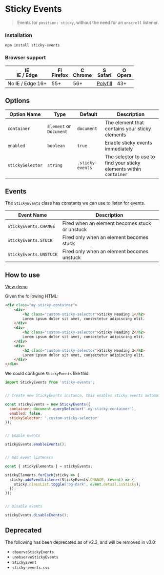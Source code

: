 # Sticky Events

> Events for `position: sticky`, without the need for an `onscroll` listener.


### Installation

`npm install sticky-events`


### Browser support

| <img src="https://raw.githubusercontent.com/godban/browsers-support-badges/master/src/images/edge.png" alt="IE / Edge" width="16px" height="16px" /></br>IE / Edge | <img src="https://raw.githubusercontent.com/godban/browsers-support-badges/master/src/images/firefox.png" alt="Firefox" width="16px" height="16px" /></br>Firefox | <img src="https://raw.githubusercontent.com/godban/browsers-support-badges/master/src/images/chrome.png" alt="Chrome" width="16px" height="16px" /></br>Chrome | <img src="https://raw.githubusercontent.com/godban/browsers-support-badges/master/src/images/safari.png" alt="Safari" width="16px" height="16px" /></br>Safari | <img src="https://raw.githubusercontent.com/godban/browsers-support-badges/master/src/images/opera.png" alt="Opera" width="16px" height="16px" /></br>Opera |
| --------- | --------- | --------- | --------- | --------- |
| No IE / Edge 16+ | 55+ | 56+ | [Polyfill](https://github.com/w3c/IntersectionObserver/tree/master/polyfill) | 43+ |


## Options

| Option Name      | Type                    | Default          | Description                                                         |
| ---------------- | ----------------------- | ---------------- | ------------------------------------------------------------------- |
| `container`      | `Element` or `Document` | `document`       | The element that contains your sticky elements                      |
| `enabled`        | `boolean`               | `true`           | Enable sticky events immediately                                    |
| `stickySelector` | `string`                | `.sticky-events` | The selector to use to find your sticky elements within `container` |


## Events

The `StickyEvents` class has constants we can use to listen for events.

| Event Name             | Description                                    |
| ---------------------- | ---------------------------------------------- |
| `StickyEvents.CHANGE`  | Fired when an element becomes stuck or unstuck |
| `StickyEvents.STUCK`   | Fired only when an element becomes stuck       |
| `StickyEvents.UNSTUCK` | Fired only when an element becomes unstuck     |


## How to use

[View demo](https://ryanwalters.github.io/sticky-events/)

Given the following HTML:
```html
<div class="my-sticky-container">
    <div>
        <h2 class="custom-sticky-selector">Sticky Heading 1</h2>
        Lorem ipsum dolor sit amet, consectetur adipiscing elit.
    </div>
    <div>
        <h2 class="custom-sticky-selector">Sticky Heading 2</h2>
        Lorem ipsum dolor sit amet, consectetur adipiscing elit.
    </div>
    <div>
        <h2 class="custom-sticky-selector">Sticky Heading 3</h2>
        Lorem ipsum dolor sit amet, consectetur adipiscing elit.
    </div>
</div>
```

We could configure `StickyEvents` like this:
```javascript
import StickyEvents from 'sticky-events';


// Create new StickyEvents instance, this enables sticky events automatically

const stickyEvents = new StickyEvents({
  container: document.querySelector('.my-sticky-container'),
  enabled: false,
  stickySelector: '.custom-sticky-selector'
});


// Enable events

stickyEvents.enableEvents();


// Add event listeners

const { stickyElements } = stickyEvents;

stickyElements.forEach(sticky => {
  sticky.addEventListener(StickyEvents.CHANGE, (event) => {
    sticky.classList.toggle('bg-dark', event.detail.isSticky);
  });
});


// Disable events

stickyEvents.disableEvents();
```

## Deprecated

The following has been deprecated as of v2.3, and will be removed in v3.0:
- `observeStickyEvents`
- `unobserveStickyEvents`
- `StickyEvent`
- `sticky-events.css`
